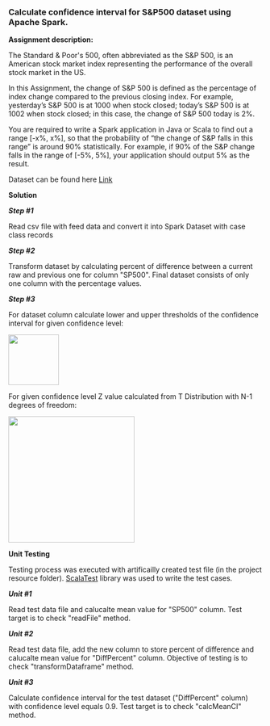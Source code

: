 ### Calculate confidence interval for S&P500 dataset using Apache Spark.

**Assignment description:**

The Standard & Poor's 500, often abbreviated as the S&P 500, is an American stock market index representing the performance of the overall stock market in the US.

In this Assignment, the change of S&P 500 is defined as the percentage of index change compared to the previous closing index. For example, yesterday’s S&P 500 is at 1000 when stock closed; today’s S&P 500 is at 1002 when stock closed; in this case, the change of S&P 500 today is 2%.

You are required to write a Spark application in Java or Scala to find out a range [-x%, x%], so that the probability of “the change of S&P falls in this range” is around 90% statistically. For example, if 90% of the S&P change falls in the range of [-5%, 5%], your application should output 5% as the result.

Dataset can be found here [Link](https://fred.stlouisfed.org/series/SP500/downloaddata)

**Solution**

***Step #1***

Read csv file with feed data and convert it into Spark Dataset with case class records

***Step #2***

Transform dataset by calculating percent of difference between a current raw and previous one for column "SP500". 
Final dataset consists of only one column with the percentage values.

***Step #3***

For dataset column calculate lower and upper thresholds of  the confidence interval for given confidence level: 

<img src="https://s-media-cache-ak0.pinimg.com/564x/a0/3c/65/a03c650ea3ae2f6ccccfba82ba6ef5bd.jpg" width="100">

For given confidence level Z value calculated from T Distribution with N-1 degrees of freedom:

<img src="http://www.biochemia-medica.com/system/files/18(2)_Simundic_lessons_tablica1.jpg"  width="250">

**Unit Testing**

Testing process was executed with artificailly created test file (in the project resource folder). [ScalaTest](http://www.scalatest.org/) library was used to write the test cases.

***Unit #1***

Read test data file and calucalte mean value for "SP500" column. 	Test target  is to check "readFile" method.

***Unit #2***

Read test data file, add the new column to store percent of difference and calucalte mean value for "DiffPercent" column. Objective of testing is to check "transformDataframe" method.

***Unit #3***

Calculate confidence interval for the test dataset ("DiffPercent" column) with confidence level equals 0.9. Test target is to check "calcMeanCI" method.
